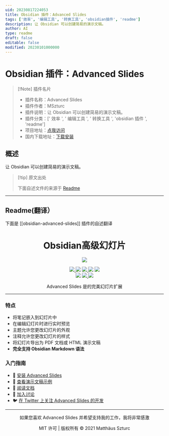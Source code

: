 ```yaml
---
uid: 20230817224053
title: Obsidian 插件：Advanced Slides
tags: ['效率', '编辑工具', '转换工具', 'obsidian插件', 'readme']
description: 让 Obsidian 可以创建简易的演示文稿。
author: AI
type: readme
draft: false
editable: false
modified: 20230101000000
---
```


# Obsidian 插件：Advanced Slides

> [!Note] 插件名片
> - 插件名称：Advanced Slides
> - 插件作者：MSzturc
> - 插件说明：让 Obsidian 可以创建简易的演示文稿。
> - 插件分类：[' 效率 ', ' 编辑工具 ', ' 转换工具 ', 'obsidian 插件 ', 'readme']
> - 项目地址：[点我访问](https://github.com/MSzturc/obsidian-advanced-slides)
> - 国内下载地址：[下载安装](https://pkmer.cn/products/plugin/pluginMarket/?obsidian-advanced-slides)

## 概述

让 Obsidian 可以创建简易的演示文稿。

> [!tip] 原文出处
>
>下面自述文件的来源于 [Readme](https://ghproxy.net/https://raw.githubusercontent.com/MSzturc/obsidian-advanced-slides/main/README.md)

---

## Readme(翻译）

下面是 [[obsidian-advanced-slides]] 插件的自述翻译

<h1 align="center">Obsidian高级幻灯片</h1>

<p align="center">
  <img src="https://raw.githubusercontent.com/MSzturc/obsidian-advanced-slides/main/imgs/demo.gif">
</p>

<p align="center">
    <a href="https://github.com/MSzturc/obsidian-advanced-slides/releases/latest">
		<img src="https://img.shields.io/github/manifest-json/v/MSzturc/obsidian-advanced-slides?color=blue">
	</a>
    <img src="https://img.shields.io/github/release-date/MSzturc/obsidian-advanced-slides">
	<a href="https://github.com/MSzturc/obsidian-advanced-slides/blob/main/LICENSE">
		<img src="https://img.shields.io/github/license/MSzturc/obsidian-advanced-slides">
	</a>
	<img src="https://img.shields.io/github/downloads/MSzturc/obsidian-advanced-slides/total">
	<a href="https://github.com/MSzturc/obsidian-advanced-slides/issues">
		<img src="https://img.shields.io/github/issues/MSzturc/obsidian-advanced-slides">
	</a>
	<br>
	<img src="https://img.shields.io/tokei/lines/github/MSzturc/obsidian-advanced-slides">
	<a href="https://www.codefactor.io/repository/github/mszturc/obsidian-advanced-slides/stats">
		<img src="https://img.shields.io/codefactor/grade/github/MSzturc/obsidian-advanced-slides">
	</a>
	<a href="https://mszturc.github.io/obsidian-advanced-slides/lcov-report/">
		<img src="https://img.shields.io/endpoint?url=https://gist.githubusercontent.com/MSzturc/a2879612aa47b6364392d94cae882c50/raw/obsidian-advanced-slides_coverage.json">
	</a>
</p>

<div align="center">

Advanced Slides 是的完美幻灯片扩展

</div>

---

### 特点

- 将笔记嵌入到幻灯片中
- 在编辑幻灯片时进行实时预览
- 主题允许您更改幻灯片的外观
- 注释允许您更改幻灯片的样式
- 将幻灯片导出为 PDF 文档或 HTML 演示文稿
- **完全支持 Obsidian Markdown 语法**

### 入门指南

- 🚀 [安装 Advanced Slides](https://mszturc.github.io/obsidian-advanced-slides/getting-start/installation/)
- 👀 [查看演示文稿示例](https://mszturc.github.io/obsidian-advanced-slides/examples/minml)
- 📖 [阅读文档](https://mszturc.github.io/obsidian-advanced-slides/)
- 💬 [加入讨论](https://forum.obsidian.md/t/advanced-slides-create-markdown-based-reveal-js-presentations-in-obsidian/28243)
- 🐦 [在 Twitter 上关注 Advanced Slides 的开发](https://twitter.com/AdvancedSlides)

---

<div align="center">

如果您喜欢 Advanced Slides 并希望支持我的工作，我将非常感激

</div>
<div align="center">
  MIT 许可 | 版权所有 © 2021 Matthäus Szturc
</div>



